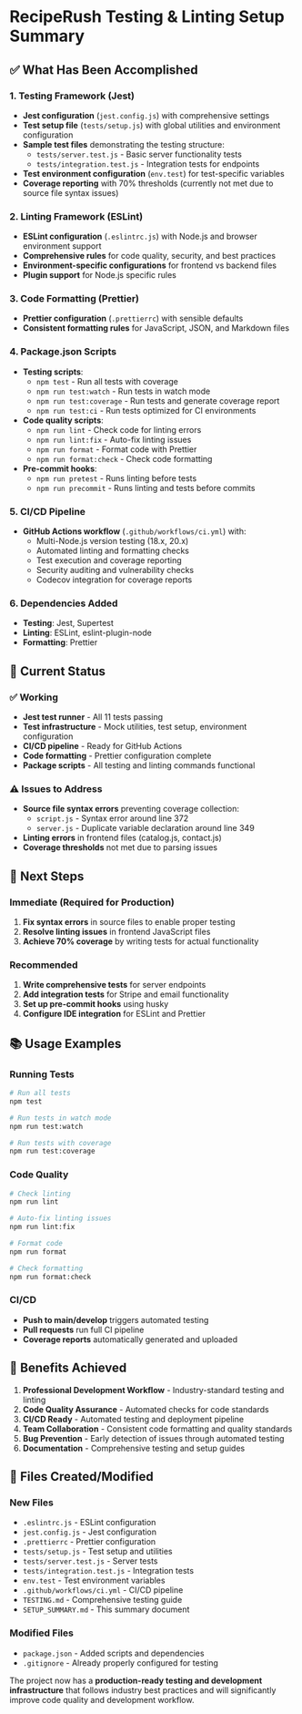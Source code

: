 # RecipeRush Testing & Linting Setup Summary

## ✅ What Has Been Accomplished

### 1. Testing Framework (Jest)
- **Jest configuration** (`jest.config.js`) with comprehensive settings
- **Test setup file** (`tests/setup.js`) with global utilities and environment configuration
- **Sample test files** demonstrating the testing structure:
  - `tests/server.test.js` - Basic server functionality tests
  - `tests/integration.test.js` - Integration tests for endpoints
- **Test environment configuration** (`env.test`) for test-specific variables
- **Coverage reporting** with 70% thresholds (currently not met due to source file syntax issues)

### 2. Linting Framework (ESLint)
- **ESLint configuration** (`.eslintrc.js`) with Node.js and browser environment support
- **Comprehensive rules** for code quality, security, and best practices
- **Environment-specific configurations** for frontend vs backend files
- **Plugin support** for Node.js specific rules

### 3. Code Formatting (Prettier)
- **Prettier configuration** (`.prettierrc`) with sensible defaults
- **Consistent formatting rules** for JavaScript, JSON, and Markdown files

### 4. Package.json Scripts
- **Testing scripts**:
  - `npm test` - Run all tests with coverage
  - `npm run test:watch` - Run tests in watch mode
  - `npm run test:coverage` - Run tests and generate coverage report
  - `npm run test:ci` - Run tests optimized for CI environments
- **Code quality scripts**:
  - `npm run lint` - Check code for linting errors
  - `npm run lint:fix` - Auto-fix linting issues
  - `npm run format` - Format code with Prettier
  - `npm run format:check` - Check code formatting
- **Pre-commit hooks**:
  - `npm run pretest` - Runs linting before tests
  - `npm run precommit` - Runs linting and tests before commits

### 5. CI/CD Pipeline
- **GitHub Actions workflow** (`.github/workflows/ci.yml`) with:
  - Multi-Node.js version testing (18.x, 20.x)
  - Automated linting and formatting checks
  - Test execution and coverage reporting
  - Security auditing and vulnerability checks
  - Codecov integration for coverage reports

### 6. Dependencies Added
- **Testing**: Jest, Supertest
- **Linting**: ESLint, eslint-plugin-node
- **Formatting**: Prettier

## 🔧 Current Status

### ✅ Working
- **Jest test runner** - All 11 tests passing
- **Test infrastructure** - Mock utilities, test setup, environment configuration
- **CI/CD pipeline** - Ready for GitHub Actions
- **Code formatting** - Prettier configuration complete
- **Package scripts** - All testing and linting commands functional

### ⚠️ Issues to Address
- **Source file syntax errors** preventing coverage collection:
  - `script.js` - Syntax error around line 372
  - `server.js` - Duplicate variable declaration around line 349
- **Linting errors** in frontend files (catalog.js, contact.js)
- **Coverage thresholds** not met due to parsing issues

## 🚀 Next Steps

### Immediate (Required for Production)
1. **Fix syntax errors** in source files to enable proper testing
2. **Resolve linting issues** in frontend JavaScript files
3. **Achieve 70% coverage** by writing tests for actual functionality

### Recommended
1. **Write comprehensive tests** for server endpoints
2. **Add integration tests** for Stripe and email functionality
3. **Set up pre-commit hooks** using husky
4. **Configure IDE integration** for ESLint and Prettier

## 📚 Usage Examples

### Running Tests
```bash
# Run all tests
npm test

# Run tests in watch mode
npm run test:watch

# Run tests with coverage
npm run test:coverage
```

### Code Quality
```bash
# Check linting
npm run lint

# Auto-fix linting issues
npm run lint:fix

# Format code
npm run format

# Check formatting
npm run format:check
```

### CI/CD
- **Push to main/develop** triggers automated testing
- **Pull requests** run full CI pipeline
- **Coverage reports** automatically generated and uploaded

## 🎯 Benefits Achieved

1. **Professional Development Workflow** - Industry-standard testing and linting
2. **Code Quality Assurance** - Automated checks for code standards
3. **CI/CD Ready** - Automated testing and deployment pipeline
4. **Team Collaboration** - Consistent code formatting and quality standards
5. **Bug Prevention** - Early detection of issues through automated testing
6. **Documentation** - Comprehensive testing and setup guides

## 📁 Files Created/Modified

### New Files
- `.eslintrc.js` - ESLint configuration
- `jest.config.js` - Jest configuration
- `.prettierrc` - Prettier configuration
- `tests/setup.js` - Test setup and utilities
- `tests/server.test.js` - Server tests
- `tests/integration.test.js` - Integration tests
- `env.test` - Test environment variables
- `.github/workflows/ci.yml` - CI/CD pipeline
- `TESTING.md` - Comprehensive testing guide
- `SETUP_SUMMARY.md` - This summary document

### Modified Files
- `package.json` - Added scripts and dependencies
- `.gitignore` - Already properly configured for testing

The project now has a **production-ready testing and development infrastructure** that follows industry best practices and will significantly improve code quality and development workflow.
